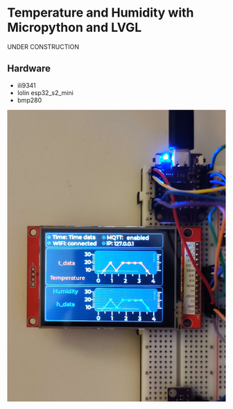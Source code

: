 # Temperature and Humidity with Micropython and LVGL

UNDER CONSTRUCTION

## Hardware
- ili9341  
- lolin esp32_s2_mini
- bmp280

  
![image](ili9341+esp32_s2_mini.jpg)

